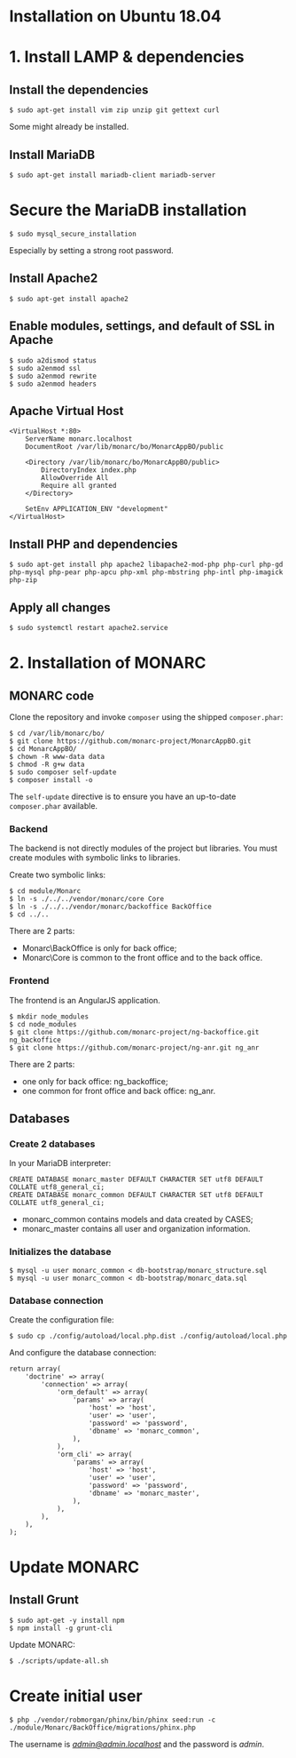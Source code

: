 Installation on Ubuntu 18.04
============================

# 1. Install LAMP & dependencies

## Install the dependencies

    $ sudo apt-get install vim zip unzip git gettext curl

Some might already be installed.

## Install MariaDB

    $ sudo apt-get install mariadb-client mariadb-server

# Secure the MariaDB installation

    $ sudo mysql_secure_installation

Especially by setting a strong root password.

## Install Apache2

    $ sudo apt-get install apache2

## Enable modules, settings, and default of SSL in Apache

    $ sudo a2dismod status
    $ sudo a2enmod ssl
    $ sudo a2enmod rewrite
    $ sudo a2enmod headers

## Apache Virtual Host

    <VirtualHost *:80>
        ServerName monarc.localhost
        DocumentRoot /var/lib/monarc/bo/MonarcAppBO/public

        <Directory /var/lib/monarc/bo/MonarcAppBO/public>
            DirectoryIndex index.php
            AllowOverride All
            Require all granted
        </Directory>

        SetEnv APPLICATION_ENV "development"
    </VirtualHost>


## Install PHP and dependencies

    $ sudo apt-get install php apache2 libapache2-mod-php php-curl php-gd php-mysql php-pear php-apcu php-xml php-mbstring php-intl php-imagick php-zip

## Apply all changes

    $ sudo systemctl restart apache2.service



# 2. Installation of MONARC

## MONARC code

Clone the repository and invoke `composer` using the shipped `composer.phar`:

    $ cd /var/lib/monarc/bo/
    $ git clone https://github.com/monarc-project/MonarcAppBO.git
    $ cd MonarcAppBO/
    $ chown -R www-data data
    $ chmod -R g+w data
    $ sudo composer self-update
    $ composer install -o

The `self-update` directive is to ensure you have an up-to-date `composer.phar`
available.


### Backend

The backend is not directly modules of the project but libraries.
You must create modules with symbolic links to libraries.

Create two symbolic links:

    $ cd module/Monarc
    $ ln -s ./../../vendor/monarc/core Core
    $ ln -s ./../../vendor/monarc/backoffice BackOffice
    $ cd ../..

There are 2 parts:

* Monarc\BackOffice is only for back office;
* Monarc\Core is common to the front office and to the back office.


### Frontend

The frontend is an AngularJS application.

    $ mkdir node_modules
    $ cd node_modules
    $ git clone https://github.com/monarc-project/ng-backoffice.git ng_backoffice
    $ git clone https://github.com/monarc-project/ng-anr.git ng_anr

There are 2 parts:

* one only for back office: ng_backoffice;
* one common for front office and back office: ng_anr.


## Databases

### Create 2 databases

In your MariaDB interpreter:

    CREATE DATABASE monarc_master DEFAULT CHARACTER SET utf8 DEFAULT COLLATE utf8_general_ci;
    CREATE DATABASE monarc_common DEFAULT CHARACTER SET utf8 DEFAULT COLLATE utf8_general_ci;

* monarc_common contains models and data created by CASES;
* monarc_master contains all user and organization information.

### Initializes the database

    $ mysql -u user monarc_common < db-bootstrap/monarc_structure.sql
    $ mysql -u user monarc_common < db-bootstrap/monarc_data.sql

### Database connection

Create the configuration file:

    $ sudo cp ./config/autoload/local.php.dist ./config/autoload/local.php

And configure the database connection:

    return array(
        'doctrine' => array(
            'connection' => array(
                'orm_default' => array(
                    'params' => array(
                        'host' => 'host',
                        'user' => 'user',
                        'password' => 'password',
                        'dbname' => 'monarc_common',
                    ),
                ),
                'orm_cli' => array(
                    'params' => array(
                        'host' => 'host',
                        'user' => 'user',
                        'password' => 'password',
                        'dbname' => 'monarc_master',
                    ),
                ),
            ),
        ),
    );



# Update MONARC

## Install Grunt

    $ sudo apt-get -y install npm
    $ npm install -g grunt-cli


Update MONARC:

    $ ./scripts/update-all.sh


# Create initial user

    $ php ./vendor/robmorgan/phinx/bin/phinx seed:run -c ./module/Monarc/BackOffice/migrations/phinx.php


The username is *admin@admin.localhost* and the password is *admin*.
